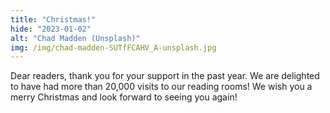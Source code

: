 ```yaml
---
title: "Christmas!"
hide: "2023-01-02"
alt: "Chad Madden (Unsplash)"
img: /img/chad-madden-SUTfFCAHV_A-unsplash.jpg
---
```


Dear readers, thank you for your support in the past year. We are delighted to
have had more than 20,000 visits to our reading rooms! We wish you a merry
Christmas and look forward to seeing you again!

